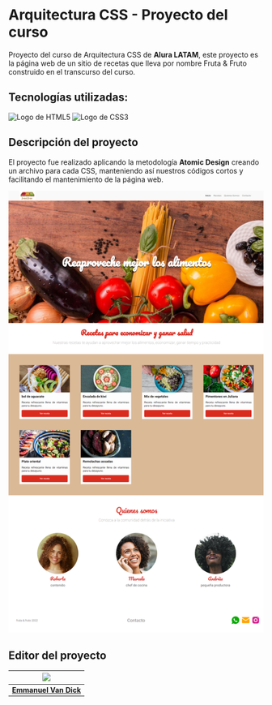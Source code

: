 # Arquitectura CSS - Proyecto del curso

Proyecto del curso de Arquitectura CSS de **Alura LATAM**, este proyecto es la página web de un sitio de recetas que lleva por nombre Fruta & Fruto construido en el transcurso del curso. 

## Tecnologías utilizadas:
<img alt="Logo de HTML5" src="https://user-images.githubusercontent.com/93367648/220530784-a9ab6c3c-eac5-4189-bedc-9ccbc69a544e.svg" width=50> <img alt="Logo de CSS3" src="https://user-images.githubusercontent.com/93367648/220530854-9408f82e-3106-4700-9d23-2d5342e04aca.svg" width=50>

## Descripción del proyecto
El proyecto fue realizado aplicando la metodología **Atomic Design** creando un archivo para cada CSS, manteniendo así nuestros códigos cortos y facilitando el mantenimiento de la página web.

![Imagen del proyecto](./assets/img/index.png) 

## Editor del proyecto

| <img src="https://user-images.githubusercontent.com/93367648/220524124-b7ca9ddb-40b4-4b2d-8603-3d2d384f4da5.jpg" width=115 > |
| :---: |
| <a href="https://github.com/Emmanuel-VanDick9"><strong>Emmanuel Van Dick<strong></a> |
  
